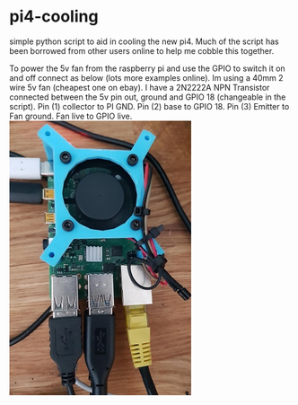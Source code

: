 # pi4-cooling
simple python script to aid in cooling the new pi4.
Much of the script has been borrowed from other users online to help me cobble this together.

To power the 5v fan from the raspberry pi and use the GPIO to switch it on and off connect as below (lots more examples online).
Im using a 40mm 2 wire 5v fan (cheapest one on ebay).
I have a 2N2222A NPN Transistor connected between the 5v pin out, ground and GPIO 18 (changeable in the script).
Pin (1) collector to PI GND.
Pin (2) base to GPIO 18.
Pin (3) Emitter to Fan ground.
Fan live to GPIO live.
<img src="https://github.com/jasharrar/pi4-cooling/blob/master/fan.jpg" alt="fan">

